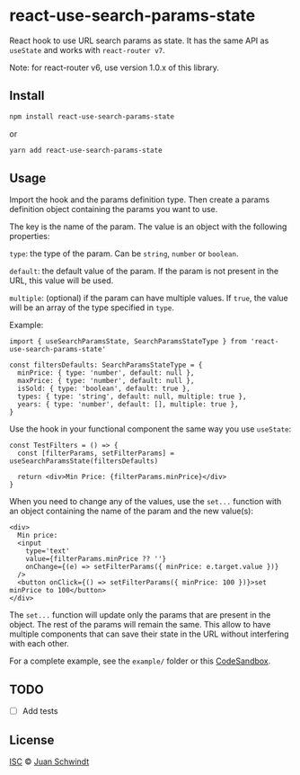 # react-use-search-params-state

React hook to use URL search params as state. It has the same API as `useState` and works with `react-router v7`.

Note: for react-router v6, use version 1.0.x of this library.

## Install

```bash
npm install react-use-search-params-state
```

or

```bash
yarn add react-use-search-params-state
```

## Usage

Import the hook and the params definition type.
Then create a params definition object containing the params you want to use.

The key is the name of the param. The value is an object with the following properties:

`type`: the type of the param. Can be `string`, `number` or `boolean`.

`default`: the default value of the param. If the param is not present in the URL, this value will be used.

`multiple`: (optional) if the param can have multiple values. If `true`, the value will be an array of the type specified in `type`.

Example:

```tsx
import { useSearchParamsState, SearchParamsStateType } from 'react-use-search-params-state'

const filtersDefaults: SearchParamsStateType = {
  minPrice: { type: 'number', default: null },
  maxPrice: { type: 'number', default: null },
  isSold: { type: 'boolean', default: true },
  types: { type: 'string', default: null, multiple: true },
  years: { type: 'number', default: [], multiple: true },
}
```

Use the hook in your functional component the same way you use `useState`:

```tsx
const TestFilters = () => {
  const [filterParams, setFilterParams] = useSearchParamsState(filtersDefaults)

  return <div>Min Price: {filterParams.minPrice}</div>
}
```

When you need to change any of the values, use the `set...` function with an object containing the name of the param and the new value(s):

```tsx
<div>
  Min price:
  <input
    type='text'
    value={filterParams.minPrice ?? ''}
    onChange={(e) => setFilterParams({ minPrice: e.target.value })}
  />
  <button onClick={() => setFilterParams({ minPrice: 100 })}>set minPrice to 100</button>
</div>
```

The `set...` function will update only the params that are present in the object. The rest of the params will remain the same.
This allow to have multiple components that can save their state in the URL without interfering with each other.

For a complete example, see the `example/` folder or this [CodeSandbox](https://codesandbox.io/s/angry-morning-xktesm?file=/src/Example.tsx).

## TODO

- [ ] Add tests

## License

[ISC](http://opensource.org/licenses/ISC) © [Juan Schwindt](https://github.com/jschwindt)
